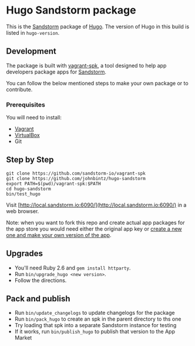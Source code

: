 # Hugo Sandstorm package

This is the [Sandstorm](https://sandstorm.io) package of [Hugo](https://gohugo.io/).
The version of Hugo in this build is listed in `hugo-version`.

## Development

The package is built with [vagrant-spk](https://github.com/sandstorm-io/vagrant-spk),
a tool designed to help app developers package apps for [Sandstorm](https://sandstorm.io).

You can follow the below mentioned steps to make your own package or to contribute.

### Prerequisites

You will need to install:

* [Vagrant](https://www.vagrantup.com/)
* [VirtualBox](https://www.virtualbox.org/wiki/Downloads)
* Git

## Step by Step

```
git clone https://github.com/sandstorm-io/vagrant-spk
git clone https://github.com/johnbintz/hugo-sandstorm
export PATH=$(pwd)/vagrant-spk:$PATH
cd hugo-sandstorm
bin/test_hugo
```
Visit [http://local.sandstorm.io:6090/](http://local.sandstorm.io:6090/) in a web browser.

Note: when you want to fork this repo and create actual app packages for the app
store you would need either the original app key or
[create a new one and make your own version of the app](https://docs.sandstorm.io/en/latest/developing/publishing-apps/).

## Upgrades

* You'll need Ruby 2.6 and `gem install httparty`.
* Run `bin/upgrade_hugo <new version>`.
* Follow the directions.

## Pack and publish

* Run `bin/update_changelogs` to update changelogs for the package
* Run `bin/pack_hugo` to create an spk in the parent directory to ths one
* Try loading that spk into a separate Sandstorm instance for testing
* If it works, run `bin/publish_hugo` to publish that version to the App Market

